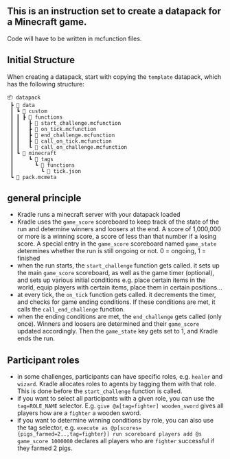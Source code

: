 ## This is an instruction set to create a datapack for a Minecraft game.

Code will have to be written in mcfunction files.

## Initial Structure

When creating a datapack, start with copying the `template` datapack, which has the following structure:
```
📦 datapack
 ┣ 📂 data
 ┃ ┗ 📂 custom
 ┃ ┃ ┣ 📂 functions
 ┃ ┃   ┣ 📜 start_challenge.mcfunction
 ┃ ┃   ┣ 📜 on_tick.mcfunction
 ┃ ┃   ┣ 📜 end_challenge.mcfunction
 ┃ ┃   ┣ 📜 call_on_tick.mcfunction
 ┃ ┃   ┗ 📜 call_on_challenge.mcfunction
 ┃ ┗ 📂 minecraft
 ┃     ┗ 📂 tags
 ┃       ┗ 📂 functions
 ┃         ┗ 📜 tick.json
 ┗ 📜 pack.mcmeta
```

## general principle
- Kradle runs a minecraft server with your datapack loaded
- Kradle uses the `game_score` scoreboard to keep track of the state of the run and determine winners and loosers at the end. A score of 1,000,000 or more is a winning score, a score of less than that number if a losing score. A special entry in the `game_score` scoreboard named `game_state` determines whether the run is still ongoing or not. 0 = ongoing, 1 = finished
- when the run starts, the `start_challenge` function gets called. it sets up the main `game_score` scoreboard, as well as the game timer (optional), and sets up various initial conditions e.g. place certain items in the world, equip players with certain items, place them in certain positions...
- at every tick, the `on_tick` function gets called. it decrements the timer, and checks for game ending conditions. If these conditions are met, it calls the `call_end_challenge` function.
- when the ending conditions are met, the `end_challenge` gets called (only once). Winners and loosers are determined and their `game_score` updated accordingly. Then the `game_state` key gets set to 1, and Kradle ends the run.


## Participant roles
- in some challenges, participants can have specific roles, e.g. `healer` and `wizard`. Kradle allocates roles to agents by tagging them with that role. This is done before the `start_challenge` function is called.
- if you want to select all participants with a given role, you can use the `tag=ROLE_NAME` selector. E.g. `give @a[tag=fighter] wooden_sword` gives all players how are a `fighter` a wooden sword.
- if you want to determine winning conditions by role, you can also use the tag selector, e.g. `execute as @p[scores={pigs_farmed=2..,tag=fighter}] run scoreboard players add @s game_score 1000000` declares all players who are `fighter` successful if they farmed 2 pigs.
```